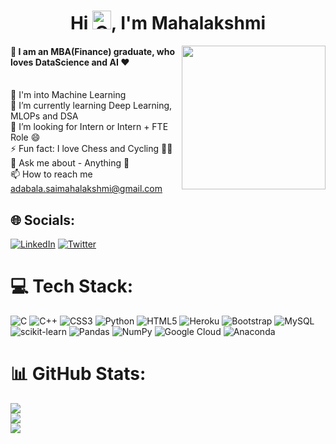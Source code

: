 <h1 align="center">Hi <img height=30 width=30 alt="GIF" src="https://raw.githubusercontent.com/MartinHeinz/MartinHeinz/master/wave.gif" />, I'm Mahalakshmi </h1> 

<img align='right' src="https://static.wixstatic.com/media/191815_5d9d3ff1ad894e96a2f0a86681563555~mv2.gif" width="230">

#### 💫 I am an MBA(Finance) graduate, who loves DataScience and AI ❤️
<br>🔭 I'm into Machine Learning<br>🌱 I’m currently learning Deep Learning, MLOPs and DSA<br>🤔 I’m looking for Intern or Intern + FTE Role 😄<br>⚡ Fun fact: I love Chess and Cycling 🚴‍♀️<br> 💬 Ask me about - Anything 🤫<br>📫 How to reach me adabala.saimahalakshmi@gmail.com


## 🌐 Socials:
[![LinkedIn](https://img.shields.io/badge/LinkedIn-%230077B5.svg?logo=linkedin&logoColor=white)](https://linkedin.com/in/mahalakshmiadabala) [![Twitter](https://img.shields.io/badge/Twitter-%231DA1F2.svg?logo=Twitter&logoColor=white)](https://twitter.com/sowjisublime) 

# 💻 Tech Stack:
![C](https://img.shields.io/badge/c-%2300599C.svg?style=flat&logo=c&logoColor=white) ![C++](https://img.shields.io/badge/c++-%2300599C.svg?style=flat&logo=c%2B%2B&logoColor=white) ![CSS3](https://img.shields.io/badge/css3-%231572B6.svg?style=flat&logo=css3&logoColor=white) ![Python](https://img.shields.io/badge/python-3670A0?style=flat&logo=python&logoColor=ffdd54) ![HTML5](https://img.shields.io/badge/html5-%23E34F26.svg?style=flat&logo=html5&logoColor=white) ![Heroku](https://img.shields.io/badge/heroku-%23430098.svg?style=flat&logo=heroku&logoColor=white) ![Bootstrap](https://img.shields.io/badge/bootstrap-%23563D7C.svg?style=flat&logo=bootstrap&logoColor=white) ![MySQL](https://img.shields.io/badge/mysql-%2300f.svg?style=flat&logo=mysql&logoColor=white) ![scikit-learn](https://img.shields.io/badge/scikit--learn-%23F7931E.svg?style=flat&logo=scikit-learn&logoColor=white) ![Pandas](https://img.shields.io/badge/pandas-%23150458.svg?style=flat&logo=pandas&logoColor=white) ![NumPy](https://img.shields.io/badge/numpy-%23013243.svg?style=flat&logo=numpy&logoColor=white) ![Google Cloud](https://img.shields.io/badge/Google%20Cloud-%234285F4.svg?style=flat&logo=google-cloud&logoColor=white) ![Anaconda](https://img.shields.io/badge/Anaconda-%2344A833.svg?style=flat&logo=anaconda&logoColor=white)
# 📊 GitHub Stats:
![](https://github-readme-stats.vercel.app/api?username=Mahalakshmia&theme=dark&hide_border=false&include_all_commits=false&count_private=false)<br/>
![](https://github-readme-streak-stats.herokuapp.com/?user=Mahalakshmia&theme=dark&hide_border=false)<br/>
![](https://github-readme-stats.vercel.app/api/top-langs/?username=Mahalakshmia&theme=dark&hide_border=false&include_all_commits=false&count_private=false&layout=compact)
